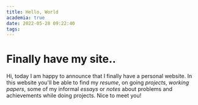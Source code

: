 ```yaml
---
title: Hello, World
academia: true
date: 2022-05-28 09:22:40
tags:
---
```


# Finally have my site..

Hi, today I am happy to announce that I finally have a personal website. In this website you'll be able to find my _resume_, on going _projects_, _working papers_, some of my 
informal _essays_ or _notes_ about problems and achievements while doing projects. Nice to meet you!